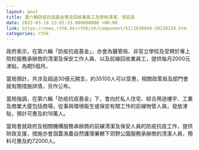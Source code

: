 ```yaml
---
layout: post
title: 第六輪防疫抗疫基金惠及回收業員工及學校清潔、保安員
date: 2022-03-19 23:01:53.000000000 +08:00
link: https://news.rthk.hk/rthk/ch/component/k2/1639849-20220319.htm
categories: rthk
---
```


政府表示，在第六輪「防疫抗疫基金」，亦會為醫管局、非官立學校及受聘於專上院校服務承辦商的清潔及保安工作人員、以及前線回收業員工，提供每月2000元津貼，為期5個月。

當局預計，共涉及超過30億元開支，約35100人可以受惠，相關政策局及部門會就有關措施詳情，另作公布。

當局強調，在第六輪「防疫抗疫基金」下，會向於私人住宅、綜合用途樓宇、工業及商業大廈包括商場，從事與環境衞生或保安有關工作的前線物管人員，發放津貼，預計可惠及約18萬人。

當局會就政府及相關機構服務承辦商的前線清潔及保安人員的防疫抗疫工作，提供財政支援，措施亦會涵蓋漁農自然護理署轄下郊野公園服務承辦商的清潔人員，預料可惠及約72000人。
